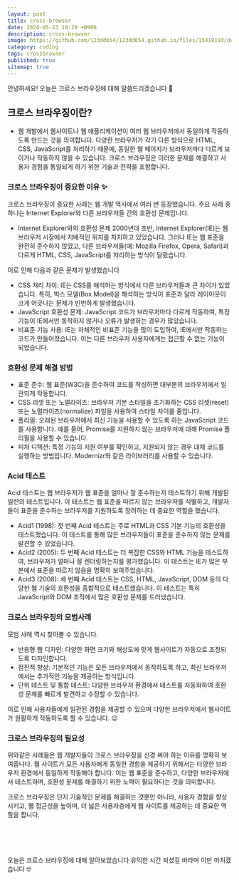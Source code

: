 ```yaml
---
layout: post
title: cross-browser
date: 2024-05-23 10:29 +0900
description: cross-browser
image: https://github.com/123dd654/123dd654.github.io/files/15419193/default.pdf
category: coding
tags: crossbrowser
published: true
sitemap: true
---
```


안녕하세요!
오늘은 크로스 브라우징에 대해 말씀드리겠습니다 🍞

## 크로스 브라우징이란?
* 웹 개발에서 웹사이트나 웹 애플리케이션이 여러 웹 브라우저에서 동일하게 작동하도록 만드는 것을 의미합니다.
다양한 브라우저가 각기 다른 방식으로 HTML, CSS, JavaScript를 처리하기 때문에, 동일한 웹 페이지가 브라우저마다 다르게 보이거나 작동하지 않을 수 있습니다.
크로스 브라우징은 이러한 문제를 해결하고 사용자 경험을 통일되게 하기 위한 기술과 전략을 포함합니다.


### 크로스 브라우징이 중요한 이유 ✨
크로스 브라우징이 중요한 사례는 웹 개발 역사에서 여러 번 등장했습니다.
주요 사례 중 하나는 Internet Explorer와 다른 브라우저들 간의 호환성 문제입니다.

* Internet Explorer와의 호환성 문제
2000년대 초반, Internet Explorer(IE)는 웹 브라우저 시장에서 지배적인 위치를 차지하고 있었습니다.
그러나 IE는 웹 표준을 완전히 준수하지 않았고, 다른 브라우저들(예: Mozilla Firefox, Opera, Safari)과 다르게 HTML, CSS, JavaScript를 처리하는 방식이 달랐습니다.

이로 인해 다음과 같은 문제가 발생했습니다

* CSS 처리 차이: IE는 CSS를 해석하는 방식에서 다른 브라우저들과 큰 차이가 있었습니다. 특히, 박스 모델(Box Model)을 해석하는 방식이 표준과 달라 레이아웃이 크게 어긋나는 문제가 빈번하게 발생했습니다.
* JavaScript 호환성 문제: JavaScript 코드가 브라우저마다 다르게 작동하여, 특정 기능이 IE에서만 동작하지 않거나 오류가 발생하는 경우가 많았습니다.
* 비표준 기능 사용: IE는 자체적인 비표준 기능을 많이 도입하여, IE에서만 작동하는 코드가 만들어졌습니다. 이는 다른 브라우저 사용자에게는 접근할 수 없는 기능이 되었습니다.

### 호환성 문제 해결 방법
* 표준 준수: 웹 표준(W3C)을 준수하여 코드를 작성하면 대부분의 브라우저에서 일관되게 작동합니다.
* CSS 리셋 또는 노멀라이즈: 브라우저 기본 스타일을 초기화하는 CSS 리셋(reset) 또는 노멀라이즈(normalize) 파일을 사용하여 스타일 차이를 줄입니다.
* 폴리필: 오래된 브라우저에서 최신 기능을 사용할 수 있도록 하는 JavaScript 코드를 사용합니다.
  예를 들어, Promise를 지원하지 않는 브라우저에 대해 Promise 폴리필을 사용할 수 있습니다.
* 피처 디텍션: 특정 기능의 지원 여부를 확인하고, 지원되지 않는 경우 대체 코드를 실행하는 방법입니다.
  Modernizr와 같은 라이브러리를 사용할 수 있습니다.

### Acid 테스트

Acid 테스트는 웹 브라우저가 웹 표준을 얼마나 잘 준수하는지 테스트하기 위해 개발된 일련의 테스트입니다.
이 테스트는 웹 표준을 따르지 않는 브라우저를 식별하고, 개발자들이 표준을 준수하는 브라우저를 지원하도록 장려하는 데 중요한 역할을 했습니다.

* Acid1 (1998): 첫 번째 Acid 테스트는 주로 HTML과 CSS 기본 기능의 호환성을 테스트했습니다.
  이 테스트를 통해 많은 브라우저들이 표준을 준수하지 않는 문제를 발견할 수 있었습니다.
* Acid2 (2005): 두 번째 Acid 테스트는 더 복잡한 CSS와 HTML 기능을 테스트하여, 브라우저가 얼마나 잘 렌더링하는지를 평가했습니다.
  이 테스트는 IE가 많은 부분에서 표준을 따르지 않음을 명확히 보여주었습니다.
* Acid3 (2008): 세 번째 Acid 테스트는 CSS, HTML, JavaScript, DOM 등의 다양한 웹 기술의 호환성을 종합적으로 테스트했습니다.
이 테스트는 특히 JavaScript와 DOM 조작에서 많은 호환성 문제를 드러냈습니다.


### 크로스 브라우징의 모범사례
모범 사례 역시 찾아볼 수 있습니다.

* 반응형 웹 디자인: 다양한 화면 크기와 해상도에 맞게 웹사이트가 자동으로 조정되도록 디자인합니다.
* 점진적 향상: 기본적인 기능은 모든 브라우저에서 동작하도록 하고, 최신 브라우저에서는 추가적인 기능을 제공하는 방식입니다.
* 단위 테스트 및 통합 테스트: 다양한 브라우저 환경에서 테스트를 자동화하여 호환성 문제를 빠르게 발견하고 수정할 수 있습니다.

이로 인해 사용자들에게 일관된 경험을 제공할 수 있으며 다양한 브라우저에서 웹사이트가 원활하게 작동하도록 할 수 있습니다. 😉


### 크로스 브라우징의 필요성
위와같은 사례들은 웹 개발자들이 크로스 브라우징을 신경 써야 하는 이유를 명확히 보여줍니다.
웹 사이트가 모든 사용자에게 동일한 경험을 제공하기 위해서는 다양한 브라우저 환경에서 동일하게 작동해야 합니다.
이는 웹 표준을 준수하고, 다양한 브라우저에서 테스트하며, 호환성 문제를 해결하기 위한 노력이 필요하다는 것을 의미합니다.

크로스 브라우징은 단지 기술적인 문제를 해결하는 것뿐만 아니라, 사용자 경험을 향상시키고,
웹 접근성을 높이며, 더 넓은 사용자층에게 웹 사이트를 제공하는 데 중요한 역할을 합니다.

<br />
<br />
<br />
<br />
오늘은 크로스 브라우징에 대해 알아보았습니다 
유익한 시간 되셨길 바라며 
이만 마치겠습니다 🤓






